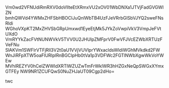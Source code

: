 Vm0wd2VFNUdiRmRXV0doVllteEtXRmxVU2xOV01WbDNXa1JTVjFadGVGWlZN
bmhQWVd4YWMxZHFSbHBOClJuQnlWbTB4UzFJeVRrbGlSbVJYQ2sweFNsRldi
WGhoVXpKT2MxZHVSbGRpUmxwd1EyeEtjMk5JYkZoVwpiVkV3VmpJeFVtUXdO
VmRYYkZacFVtNUNWVkV5TVV0U2JHUlpZMFprV0FwVFJVcEZWbXRTUzFVeFNu
SlAKVm1SWFlrVTFjRll3V2t0aU1VVjVUVlprYWxacldsWldiWGhMVkdkd2FW
WnJiRFpXTW5oaFlURlplRnBGClpHb0tVa1p3VDFWc2FGTlNWbXgwWkVoYWEw
MVhlREZYV0hCelZWWldXRTlWZUZwTmFrWklWR3hHZGxNeQpSWGxXYmxGTFEy
NW9NR1ZCUFQwS0NuZHJaUT09Cgp2dHo=

twc